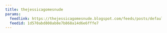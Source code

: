```yaml
---
title: thejessicagomesnude
params:
  feedlink: https://thejessicagomesnude.blogspot.com/feeds/posts/default?alt=rss
  feedid: 1d570abd808ab8e7b868a14d6e6fffe7
---
```

